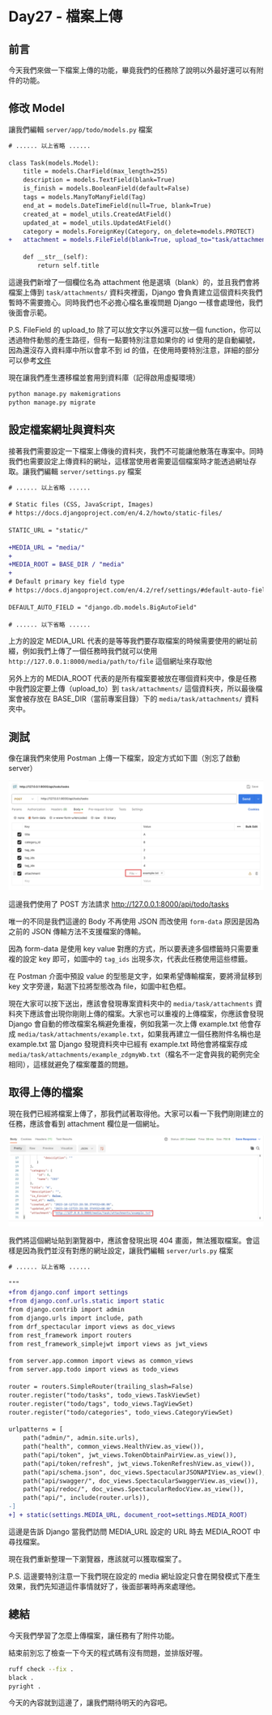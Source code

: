 # Day27 - 檔案上傳

## 前言

今天我們來做一下檔案上傳的功能，畢竟我們的任務除了說明以外最好還可以有附件的功能。

## 修改 Model

讓我們編輯 `server/app/todo/models.py` 檔案

```diff
# ...... 以上省略 ......

class Task(models.Model):
    title = models.CharField(max_length=255)
    description = models.TextField(blank=True)
    is_finish = models.BooleanField(default=False)
    tags = models.ManyToManyField(Tag)
    end_at = models.DateTimeField(null=True, blank=True)
    created_at = model_utils.CreatedAtField()
    updated_at = model_utils.UpdatedAtField()
    category = models.ForeignKey(Category, on_delete=models.PROTECT)
+   attachment = models.FileField(blank=True, upload_to="task/attachments/")

    def __str__(self):
        return self.title
```

這邊我們新增了一個欄位名為 attachment 他是選填（blank）的，並且我們會將檔案上傳到 `task/attachments/` 資料夾裡面，Django 會負責建立這個資料夾我們暫時不需要擔心。同時我們也不必擔心檔名重複問題 Django 一樣會處理他，我們後面會示範。

P.S. FileField 的 upload_to 除了可以放文字以外還可以放一個 function，你可以透過物件動態的產生路徑，但有一點要特別注意如果你的 id 使用的是自動編號，因為還沒存入資料庫中所以會拿不到 id 的值，在使用時要特別注意，詳細的部分可以參考[文件](https://docs.djangoproject.com/en/4.2/ref/models/fields/#django.db.models.FileField.upload_to)

現在讓我們產生遷移檔並套用到資料庫（記得啟用虛擬環境）

```bash
python manage.py makemigrations
python manage.py migrate
```

## 設定檔案網址與資料夾

接著我們需要設定一下檔案上傳後的資料夾，我們不可能讓他散落在專案中。同時我們也需要設定上傳資料的網址，這樣當使用者需要這個檔案時才能透過網址存取。讓我們編輯 `server/settings.py` 檔案

```diff
# ...... 以上省略 ......

# Static files (CSS, JavaScript, Images)
# https://docs.djangoproject.com/en/4.2/howto/static-files/

STATIC_URL = "static/"

+MEDIA_URL = "media/"
+
+MEDIA_ROOT = BASE_DIR / "media"
+
# Default primary key field type
# https://docs.djangoproject.com/en/4.2/ref/settings/#default-auto-field

DEFAULT_AUTO_FIELD = "django.db.models.BigAutoField"

# ...... 以下省略 ......
```

上方的設定 MEDIA_URL 代表的是等等我們要存取檔案的時候需要使用的網址前綴，例如我們上傳了一個任務時我們就可以使用 `http://127.0.0.1:8000/media/path/to/file` 這個網址來存取他

另外上方的 MEDIA_ROOT 代表的是所有檔案要被放在哪個資料夾中，像是任務中我們設定要上傳（upload_to）到 `task/attachments/` 這個資料夾，所以最後檔案會被存放在 BASE_DIR（當前專案目錄）下的 `media/task/attachments/` 資料夾中。

## 測試

像在讓我們來使用 Postman 上傳一下檔案，設定方式如下圖（別忘了啟動 server）

![Postman upload file](./images/D27_postman_upload_file.png)

這邊我們使用了 POST 方法請求 <http://127.0.0.1:8000/api/todo/tasks>

唯一的不同是我們這邊的 Body 不再使用 JSON 而改使用 `form-data` 原因是因為之前的 JSON 傳輸方法不支援檔案的傳輸。

因為 form-data 是使用 key value 對應的方式，所以要表達多個標籤時只需要重複的設定 key 即可，如圖中的 `tag_ids` 出現多次，代表此任務使用這些標籤。

在 Postman 介面中預設 value 的型態是文字，如果希望傳輸檔案，要將滑鼠移到 key 文字旁邊，點選下拉將型態改為 file，如圖中紅色框。

現在大家可以按下送出，應該會發現專案資料夾中的 `media/task/attachments` 資料夾下應該會出現你剛剛上傳的檔案。大家也可以重複的上傳檔案，你應該會發現 Django 會自動的修改檔案名稱避免重複，例如我第一次上傳 example.txt 他會存成 `media/task/attachments/example.txt`，如果我再建立一個任務附件名稱也是 example.txt 當 Django 發現資料夾中已經有 example.txt 時他會將檔案存成 `media/task/attachments/example_zdgmyWb.txt`（檔名不一定會與我的範例完全相同），這樣就避免了檔案覆蓋的問題。

## 取得上傳的檔案

現在我們已經將檔案上傳了，那我們試著取得他。大家可以看一下我們剛剛建立的任務，應該會看到 attachment 欄位是一個網址。

![Postman task response attachment url](./images/D27_postman_task_response_attachment_url.png)

我們將這個網址貼到瀏覽器中，應該會發現出現 404 畫面，無法獲取檔案。會這樣是因為我們並沒有對應的網址設定，讓我們編輯 `server/urls.py` 檔案

```diff
# ...... 以上省略 ......

"""
+from django.conf import settings
+from django.conf.urls.static import static
from django.contrib import admin
from django.urls import include, path
from drf_spectacular import views as doc_views
from rest_framework import routers
from rest_framework_simplejwt import views as jwt_views

from server.app.common import views as common_views
from server.app.todo import views as todo_views

router = routers.SimpleRouter(trailing_slash=False)
router.register("todo/tasks", todo_views.TaskViewSet)
router.register("todo/tags", todo_views.TagViewSet)
router.register("todo/categories", todo_views.CategoryViewSet)

urlpatterns = [
    path("admin/", admin.site.urls),
    path("health", common_views.HealthView.as_view()),
    path("api/token", jwt_views.TokenObtainPairView.as_view()),
    path("api/token/refresh", jwt_views.TokenRefreshView.as_view()),
    path("api/schema.json", doc_views.SpectacularJSONAPIView.as_view(), name="schema"),
    path("api/swagger/", doc_views.SpectacularSwaggerView.as_view()),
    path("api/redoc/", doc_views.SpectacularRedocView.as_view()),
    path("api/", include(router.urls)),
-]
+] + static(settings.MEDIA_URL, document_root=settings.MEDIA_ROOT)
```

這邊是告訴 Django 當我們訪問 MEDIA_URL 設定的 URL 時去 MEDIA_ROOT 中尋找檔案。

現在我們重新整理一下瀏覽器，應該就可以獲取檔案了。

P.S. 這邊要特別注意一下我們現在設定的 media 網址設定只會在開發模式下產生效果，我們先知道這件事情就好了，後面部署時再來處理他。

## 總結

今天我們學習了怎麼上傳檔案，讓任務有了附件功能。

結束前別忘了檢查一下今天的程式碼有沒有問題，並排版好喔。

```bash
ruff check --fix .
black .
pyright .
```

今天的內容就到這邊了，讓我們期待明天的內容吧。
